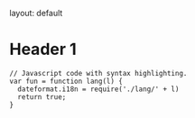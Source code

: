 
layout: default

# Header 1


```
// Javascript code with syntax highlighting.
var fun = function lang(l) {
  dateformat.i18n = require('./lang/' + l)
  return true;
}
```
